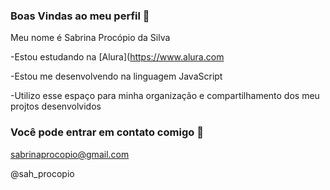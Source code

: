 ### Boas Vindas ao meu perfil 🖤

Meu nome é Sabrina Procópio da Silva

-Estou estudando na [Alura](https://www.alura.com

-Estou me desenvolvendo na linguagem JavaScript

-Utilizo esse espaço para minha organização e compartilhamento dos meu projtos desenvolvidos

### Você pode entrar em contato comigo 📧

sabrinaprocopio@gmail.com

@sah_procopio
